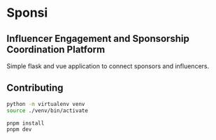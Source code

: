 # Sponsi
Influencer Engagement and Sponsorship Coordination Platform
---
Simple flask and vue application to connect sponsors and influencers.

## Contributing

```bash
python -m virtualenv venv
source ./venv/bin/activate

pnpm install
pnpm dev
```